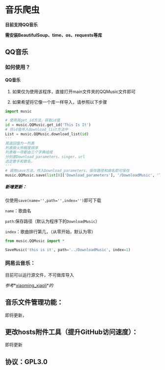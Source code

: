 # 音乐爬虫

**目前支持QQ音乐**

**需安装BeautifulSoup、time、os、requests等库**

## QQ音乐

### 如何使用？

#### QQ音乐

1. 如果仅为使用该程序，直接打开main文件夹的QQMusic文件即可

2. 如果希望将它像一个库一样导入，请参照以下步骤

```python
import music

# 使用其get_id方法，获取id值
id = music.QQMusic.get_id('This Is It')
# 将id值传入download_list方法中
List = music.QQMusic.download_list(id)
'''
其返回值为一列表
列表按火热程度排序
列表每一项都由三个字典组成
分别是Download_parameters、singer、url
选定歌手和歌名，
'''
# 调用save方法，传入Download_parameters、保存路径和曲名即可保存
music.QQMusic.save(list[0]['Download_parameters'], '/DownloadMusic', 'This Is It')
```

##### 新增更新：

仅使用`save(name='',path='',index='')`即可下载

`name`：歌曲名

`path`:保存路径（默认为程序下的`DownloadMusic`）

`index`：歌曲排行第几，（从零开始，默认为零）

```python
from music.QQMusic import *

SaveMusic('this is it', path='../DownloadMusic', index=1)
```

### 网易云音乐：

目前可以运行源文件，不可做库导入

*参考**[xiaoming_xiaoli](https://blog.csdn.net/xiaoming_xiaoli)**的*

[网易云音乐python爬虫（Js破解）]: https://blog.csdn.net/xiaoming_xiaoli/article/details/88019016?ops_request_misc=%257B%2522request%255Fid%2522%253A%2522161630844116780262516469%2522%252C%2522scm%2522%253A%252220140713.130102334..%2522%257D&amp;request_id=161630844116780262516469&amp;biz_id=0&amp;utm_medium=distribute.pc_search_result.none-task-blog-2~all~baidu_landing_v2~default-1-88019016.first_rank_v2_pc_rank_v29&amp;utm_term=%E7%BD%91%E6%98%93%E4%BA%91%E9%9F%B3%E4%B9%90%E7%88%AC%E8%99%AB+JS



## 音乐文件管理功能：

即将更新，



## 更改hosts附件工具（提升GitHub访问速度）：

即将更新



## 协议：GPL3.0     

## 
